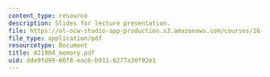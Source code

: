 ```yaml
---
content_type: resource
description: Slides for lecture presentation.
file: https://ol-ocw-studio-app-production.s3.amazonaws.com/courses/16-422-human-supervisory-control-of-automated-systems-spring-2004/dde9fd9966f8eac6b9116277a30f92e1_021904_memory.pdf
file_type: application/pdf
resourcetype: Document
title: 021904_memory.pdf
uid: dde9fd99-66f8-eac6-b911-6277a30f92e1
---
```

